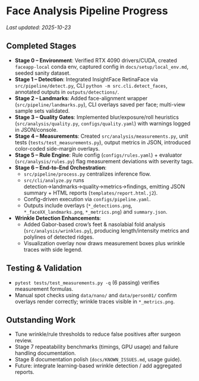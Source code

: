 # Face Analysis Pipeline Progress

_Last updated: 2025-10-23_

## Completed Stages

- **Stage 0 – Environment**: Verified RTX 4090 drivers/CUDA, created `faceapp-local` conda env, captured config in `docs/setup/local_env.md`, seeded sanity dataset.
- **Stage 1 – Detection**: Integrated InsightFace RetinaFace via `src/pipeline/detect.py`, CLI `python -m src.cli.detect_faces`, annotated outputs in `outputs/detections/`.
- **Stage 2 – Landmarks**: Added face-alignment wrapper (`src/pipeline/landmarks.py`), CLI overlays saved per face; multi-view sample sets validated.
- **Stage 3 – Quality Gates**: Implemented blur/exposure/roll heuristics (`src/analysis/quality.py`, `configs/quality.yaml`) with warnings logged in JSON/console.
- **Stage 4 – Measurements**: Created `src/analysis/measurements.py`, unit tests (`tests/test_measurements.py`), output metrics in JSON, introduced color-coded side-margin overlays.
- **Stage 5 – Rule Engine**: Rule config (`configs/rules.yaml`) + evaluator (`src/analysis/rules.py`) flag measurement deviations with severity tags.
- **Stage 6 – End-to-End Orchestration**:
  - `src/pipeline/process.py` centralizes inference flow.
  - `src/cli/analyze.py` runs detection→landmarks→quality→metrics→findings, emitting JSON summary + HTML reports (`templates/report.html.j2`).
  - Config-driven execution via `configs/pipeline.yaml`.
  - Outputs include overlays (`*_detections.png`, `*_faceXX_landmarks.png`, `*_metrics.png`) and `summary.json`.
- **Wrinkle Detection Enhancements**:
  - Added Gabor-based crow’s feet & nasolabial fold analysis (`src/analysis/wrinkles.py`), producing length/intensity metrics and polylines of detected ridges.
  - Visualization overlay now draws measurement boxes plus wrinkle traces with side legend.

## Testing & Validation

- `pytest tests/test_measurements.py -q` (6 passing) verifies measurement formulas.
- Manual spot checks using `data/nano/` and `data/person01/` confirm overlays render correctly; wrinkle traces visible in `*_metrics.png`.

## Outstanding Work

- Tune wrinkle/rule thresholds to reduce false positives after surgeon review.
- Stage 7 repeatability benchmarks (timings, GPU usage) and failure handling documentation.
- Stage 8 documentation polish (`docs/KNOWN_ISSUES.md`, usage guide).
- Future: integrate learning-based wrinkle detection / add aggregated reports.
